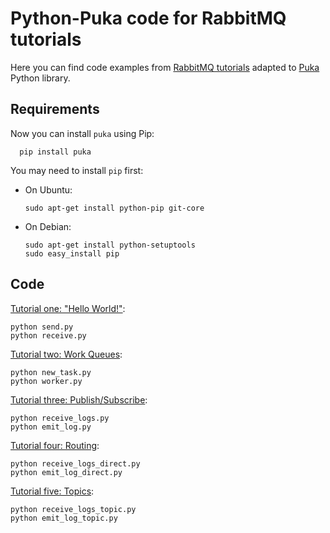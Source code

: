 # Python-Puka code for RabbitMQ tutorials

Here you can find code examples from
[RabbitMQ tutorials](http://www.rabbitmq.com/getstarted.html) adapted
to [Puka](https://github.com/majek/puka) Python library.


## Requirements

Now you can install `puka` using Pip:

      pip install puka

You may need to install `pip` first:

  * On Ubuntu:

        sudo apt-get install python-pip git-core

  * On Debian:

        sudo apt-get install python-setuptools
        sudo easy_install pip


## Code

[Tutorial one: "Hello World!"](http://www.rabbitmq.com/tutorial-one-python.html):

    python send.py
    python receive.py

[Tutorial two: Work Queues](http://www.rabbitmq.com/tutorial-two-python.html):

    python new_task.py
    python worker.py

[Tutorial three: Publish/Subscribe](http://www.rabbitmq.com/tutorial-three-python.html):

    python receive_logs.py
    python emit_log.py

[Tutorial four: Routing](http://www.rabbitmq.com/tutorial-four-python.html):

    python receive_logs_direct.py
    python emit_log_direct.py

[Tutorial five: Topics](http://www.rabbitmq.com/tutorial-five-python.html):

    python receive_logs_topic.py
    python emit_log_topic.py
